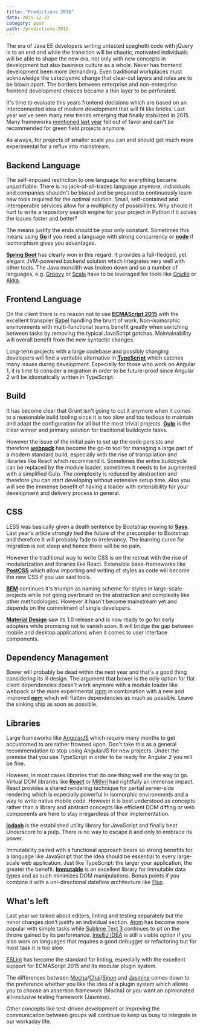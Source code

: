 ```yaml
---
title: "Predictions 2016"
date: 2015-12-22
category: post
path: /predictions-2016
---
```


The era of Java EE developers writing untested spaghetti code with jQuery is to an end and while the transition will be chaotic, motivated individuals will be able to shape the new era, not only with new concepts in development but also business culture as a whole. Never has frontend development been more demanding. Even traditional workplaces must acknowledge the cataclysmic change that clear-cut layers and roles are to be blown apart. The borders between enterprise and non-enterprise frontend development choices became a thin layer to be perforated.

It's time to evaluate this years frontend decisions which are based on an interconnected idea of modern development that will fit like bricks. Last year we've seen many new trends emerging that finally stabilized in 2015. Many frameworks [mentioned last year](/predictions-2015) fell out of favor and can't be recommended for green field projects anymore.

As always, for projects of smaller scale you can and should get much more experimental for a reflux into mainstream.

## Backend Language

The self-imposed restriction to one language for everything became unjustifiable. There is no jack-of-all-trades language anymore, individuals and companies shouldn't be biased and be prepared to continuously learn new tools required for the optimal solution. Small, self-contained and interoperable services allow for a multiplicity of possibilities. Why should it hurt to write a repository search engine for your project in Python if it solves the issues faster and better?

The means justify the ends should be your only constant. Sometimes this means using **[Go](https://golang.org/)** if you need a language with strong concurrency or **[node](https://nodejs.org/en/)** if isomorphism gives you advantages.

**[Spring Boot](http://projects.spring.io/spring-boot/)** has clearly won in this regard. It provides a full-fledged, yet elegant JVM-powered backend solution which integrates very well with other tools. The Java monolith was broken down and so a number of languages, e.g. [Groovy](http://www.groovy-lang.org/) or [Scala](http://www.scala-lang.org/) have to be leveraged for tools like [Gradle](http://gradle.org/) or [Akka](http://akka.io/).

## Frontend Language

On the client there is no reason not to use **[ECMAScript 2015](https://babeljs.io/docs/learn-es2015/)** with the excellent transpiler [Babel](https://babeljs.io/) handling the brunt of work. Non-isomorphic environments with multi-functional teams benefit greatly when switching between  tasks by removing the typical JavaScript gotchas. Maintainability will overall benefit from the new syntactic changes.

Long-term projects with a large codebase and possibly changing developers will find a veritable alternative in **[TypeScript](http://www.typescriptlang.org/)** which catches many issues during development. Especially for those who work on Angular 1, it is time to consider a migration in order to be future-proof since Angular 2 will be idiomatically written in TypeScript.

## Build

It has become clear that Grunt isn't going to cut it anymore when it comes to a reasonable build tooling since it is too slow and too tedious to maintain and adapt the configuration for all but the most trivial projects. **[Gulp](http://gulpjs.com/)** is the clear winner and primary solution for traditional buildcycle tasks.

However the issue of the initial pain to set up the code persists and therefore **[webpack](https://webpack.github.io/)** has become the go-to tool for managing a large part of a modern standard build, especially with the rise of transpilation and libraries like React which recommend it. Sometimes the entire buildcycle can be replaced by the module loader, sometimes it needs to be augmented with a simplified Gulp. The complexity is reduced by abstraction and therefore you can start developing without extensive setup time. Also you will see the immense benefit of having a loader with extensibility for your development and delivery process in general.

## CSS

LESS was basically given a death sentence by Bootstrap moving to **[Sass](http://sass-lang.com/)**. Last year's article strongly tied the future of the precompiler to Bootstrap and therefore It will probably fade to irrelevancy. The learning curve for migration is not steep and hence there will be no pain.

However the traditional way to write CSS is on the retreat with the rise of modularization and libraries like React. Extensible base-frameworks like **[PostCSS](https://github.com/postcss/postcss)** which allow importing and writing of styles as code will become the new CSS if you use said tools.

**[BEM](http://getbem.com/)** continues it's triumph as naming scheme for styles in large-scale projects while not going overboard on the abstraction and complexity like other methodologies. However it hasn't become mainstream yet and depends on the commitment of single developers.

**[Material Design](http://www.google.com/design/spec/material-design/introduction.html)** saw its 1.0 release and is now ready to go for early adopters while promising not to vanish soon. It will bridge the gap between mobile and desktop applications when it comes to user interface components.

## Dependency Management

Bower will probably be dead within the next year and that's a good thing considering its ill design. The argument that bower is the only option for flat client dependencies doesn't work anymore with a module loader like webpack or the more experimental [jspm](http://jspm.io/) in combination with a new and improved **[npm](http://npmjs.com/)** which will flatten dependencies as much as possible. Leave the sinking ship as soon as possible.

## Libraries

Large frameworks like [AngularJS](https://angularjs.org/) which require many months to get accustomed to are rather frowned upon. Don't take this as a general recommendation to stop using AngularJS for new projects. Under the premise that you use TypeScript in order to be ready for Angular 2 you will be fine.

However, in most cases libraries that do one thing well are the way to go. Virtual DOM libraries like **[React](https://facebook.github.io/react/)** or [Mithril](http://mithril.js.org/) had rightfully an immense impact. React provides a shared rendering technique for partial server-side rendering which is especially powerful in isomorphic environments and a way to write native mobile code. However it is best understood as concepts rather than a library and abstract concepts like efficient DOM diffing or web components are here to stay irregardless of their implementation.

**[lodash](https://lodash.com/)** is the established utility library for JavaScript and finally beat Underscore to a pulp. There is no way to escape it and only to embrace its power.

Immutability paired with a functional approach bears so strong benefits for a language like JavaScript that the idea should be essential to every large-scale web application. Just like TypeScript: the larger your application, the greater the benefit. **[Immutable](https://facebook.github.io/immutable-js/)** is an excellent library for immutable data types and as such minimizes DOM manipulations. Bonus points if you combine it with a uni-directional dataflow architecture like [Flux](http://facebook.github.io/flux/).

## What's left

Last year we talked about editors, linting and testing separately but the minor changes don't justify an individual section. [Atom](http://www.atom.io) has become more popular with simple tasks while [Sublime Text 3](http://www.sublimetext.com/3) continues to sit on the throne gained by its performance. [IntelliJ IDEA](https://www.jetbrains.com/idea/) is still a viable option if you also work on languages that requires a good debugger or refactoring but for most task it is too slow.

[ESLint](http://jshint.com/) has become the standard for linting, especially with the excellent support for ECMAScript 2015 and its modular plugin system.

The differences between [Mocha](http://mochajs.org/)/[Chai](http://chaijs.com/)/[Sinon](http://sinonjs.org/) and [Jasmine](http://jasmine.github.io/) comes down to the preference whether you like the idea of a plugin system which allows you to choose an assertion framework (Mocha) or you want an opinionated all-inclusive testing framework (Jasmine).

Other concepts like test-driven development or improving the communication between groups will continue to keep us busy to integrate in our workaday life.
